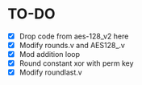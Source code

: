 # TO-DO

- [X] Drop code from aes-128_v2 here  
- [X] Modify rounds.v and AES128_.v  
- [X] Mod addition loop  
- [X] Round constant xor with perm key  
- [X] Modify roundlast.v
